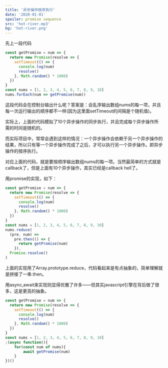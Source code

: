 ```yaml
---
title: '异步操作按序执行'
date: '2020-01-01'
spoiler: promise sequence
src: 'hot-river.mp3'
bg: 'hot-river.png'
---
```


先上一段代码

```jsx
const getPromise = num => {
  return new Promise(resolve => {
    setTimeout(() => {
      console.log(num)
      resolve()
    }, Math.random() * 1000)
  })
}
const nums = [1, 2, 3, 4, 5, 6, 7, 8, 9, 10]
nums.forEach(num => getPromise(num))
```
这段代码会在控制台输出什么呢？答案是：会乱序输出数组nums的每一项，并且每一次运行输出的顺序都不一样(因为这里面setTimeout的间隔是个随机值)。

实际上，上面的代码模拟了10个异步操作的同步执行，并且完成每个异步操作所需的时间是随机的。

而实际项目中，常常会遇到这样的情况：一个异步操作会依赖于另一个异步操作的结果，所以只有等一个异步操作完成了之后，才可以执行另一个异步操作。即异步操作的按序执行。

对应上面的代码，就是要按顺序输出数组nums的每一项。当然最简单的方式就是callback了，但是上面有10个异步操作，其实已经是callback hell了。

用promise的实现，如下：

```jsx
const getPromise = num => {
  return new Promise(resolve => {
    setTimeout(() => {
      console.log(num)
      resolve()
    }, Math.random() * 1000)
  })
}
const nums = [1, 2, 3, 4, 5, 6, 7, 8, 9, 10]
nums.reduce(
  (pre, num) =>
    pre.then(() => {
      return getPromise(num)
    }),
  Promise.resolve()
)

```

上面的实现用了Array.prototype.reduce，代码看起来是有点抽象的，简单理解就是拼接了一串.then。

用async,await来实现则显得优雅了许多——但其实javascript引擎在背后做了很多，这是更高的抽象。

```jsx
const getPromise = num => {
  return new Promise(resolve => {
    setTimeout(() => {
      console.log(num)
      resolve()
    }, Math.random() * 1000)
  })
}
const nums = [1, 2, 3, 4, 5, 6, 7, 8, 9, 10]
;(async function(){
    for(const num of nums){
        await getPromise(num)
    }
})()
```

